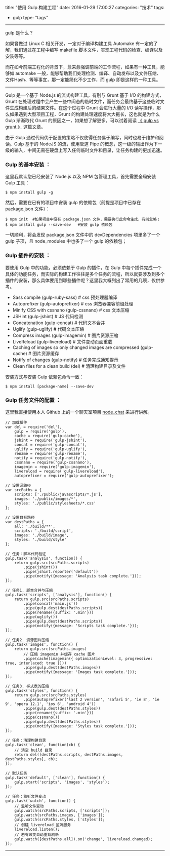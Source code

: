 title: "使用 Gulp 构建工程"
date: 2016-01-29 17:00:27
categories: "技术"
tags:
  - gulp
type: "tags"
---

gulp 是什么？

如果曾做过 Linux C 相关开发，一定对于编译构建工具 Automake 有一定的了解，我们通过在工程中编写 makefile 脚本文件，实现工程代码的检查、编译以及安装等等。

而在如今前端工程化的背景下，愈来愈强调前端的工作流程，如果有一种工具，能够如 automake 一般，能够帮助我们处理检测、编译、自动发布以及文件压缩、文件Hash、等等事宜，那一定能简化不少工作，而 gulp 即是这样的一种工具。

<!--more-->

---

Gulp 是一个基于 Node.js 的流式构建工具，有别与 Grunt 基于 I/O 的构建方式，Grunt 在处理过程中会产生一些中间态的临时文件，而任务会最终基于这些临时文件生成构建后的结果文件。在这个过程中 Grunt 会进行大量的 I/O 读写操作，那么如果遇到大型项目工程，Grunt 的构建处理速度将大大拖长，这也就是为什么 Gulp 渐渐取代 Grunt 的原因之一，如果想了解更多，可以试着阅读 [《 gulp vs grunt 》](http://segmentfault.com/a/1190000002491282 "gulp vs grunt") 这篇文章。

由于 Gulp 通过代码优于配置的策略不仅使得任务易于编写，同时也易于维护和阅读。Gulp 基于的 NodeJS 的流，使用管道 Pipe 的概念，这一级的输出作为下一级的输入，中间无需在硬盘上写入任何临时文件和目录，让任务构建的更加迅速。



### Gulp 的基本安装 ：

这里我默认您已经安装了 Node.js 以及 NPM 包管理工具，首先需要全局安装 Gulp 工具：

	$ npm install gulp -g
	
然后，需要在已有的项目中安装 gulp 的依赖包（前提是项目中已存在 package.json 文件）：
	
	$ npm init	#如果项目中没有 package.json 文件，需要执行此命令生成，有则忽略；
	$ npm install gulp --save-dev	#安装 gulp 依赖包
	
一切顺利，将会发现 package.json 文件中的 devDependencies 项里多了一个 gulp 子项，且 node_modules 中也多了一个 gulp 的依赖包；



### Gulp 插件的安装 ：

要使用 Gulp 中的功能，必须依赖于 Gulp 的插件，在 Gulp 中每个插件完成一个具体的功能任务，而实际的构建工作往往是多个任务的流程，所以就要涉及到多个插件的安装，那么具体要用到哪些插件呢？这里我大概列出了常用的几项，仅供参考。

* Sass compile (gulp-ruby-sass)		# css 预处理器编译
* Autoprefixer (gulp-autoprefixer)	# css 浏览器兼容前缀处理
* Minify CSS with cssnano (gulp-cssnano)	# css 文本压缩
* JSHint (gulp-jshint)	# JS 代码检测
* Concatenation (gulp-concat)	# 代码文本合并
* Uglify (gulp-uglify)	# 代码文本压缩
* Compress images (gulp-imagemin)	# 图片资源压缩
* LiveReload (gulp-livereload)	# 文件变动页面重载
* Caching of images so only changed images are compressed (gulp-cache)	# 图片资源缓存
* Notify of changes (gulp-notify)	# 任务完成通知提示
* Clean files for a clean build (del)	# 清理构建目录及文件

安装方式与安装 Gulp 依赖包命令一致：

	$ npm install [package-name] --save-dev

### Gulp 任务文件的配置 ：
	
这里我直接使用本人 Github 上的一个聊天室项目 [node_chat](https://github.com/JiangInk/node_chat "node_chat") 来进行讲解。
	
	// 加载插件
	var del = require('del'),
		gulp = require('gulp'),
		cache = require('gulp-cache'),
		jshint = require('gulp-jshint'),
		concat = require('gulp-concat'),
		uglify = require('gulp-uglify'),
		rename = require('gulp-rename'),
		notify = require('gulp-notify'),
		cssnano = require('gulp-cssnano'),
		imagemin = require('gulp-imagemin'),
		livereload = require('gulp-livereload'),
		autoprefixer = require('gulp-autoprefixer');

	// 设置源路径
	var srcPaths = {
		scripts: ['./public/javascripts/*.js'],
		images: './public/images/*',
		styles: './public/stylesheets/*.css'
	};

	// 设置目标路径
	var destPaths = {
		all: './build/**',
		scripts: './build/script',
		images: './build/image',
		styles: './build/style'
	};

	// 任务：脚本代码验证
	gulp.task('analysis', function() {
		return gulp.src(srcPaths.scripts)
			.pipe(jshint())
			.pipe(jshint.reporter('default'))
			.pipe(notify({message: 'Analysis task complete.'}));
	});

	// 任务1. 脚本合并与压缩
	gulp.task('scripts', ['analysis'], function() {
		return gulp.src(srcPaths.scripts)
			.pipe(concat('main.js'))
			.pipe(gulp.dest(destPaths.scripts))
			.pipe(rename({suffix: '.min'}))
			.pipe(uglify())
			.pipe(gulp.dest(destPaths.scripts))
			.pipe(notify({message: 'Scripts task complete.'}));
	});

	// 任务2. 资源图片压缩
	gulp.task('images', function() {
		return gulp.src(srcPaths.images)
			// 压缩 imagemin 并缓存 cache 图片
			.pipe(cache(imagemin({ optimizationLevel: 3, progressive: true, interlaced: true })))
			.pipe(gulp.dest(destPaths.images))
			.pipe(notify({message: 'Images task complete.'}));
	});

	// 任务3. 样式表的压缩
	gulp.task('styles', function() {
		return gulp.src(srcPaths.styles)
			.pipe(autoprefixer('last 2 version', 'safari 5', 'ie 8', 'ie 9', 'opera 12.1', 'ios 6', 'android 4'))
			.pipe(gulp.dest(destPaths.styles))
			.pipe(rename({suffix: '.min'}))
			.pipe(cssnano())
			.pipe(gulp.dest(destPaths.styles))
			.pipe(notify({message: 'Styles task complete.'}));
	});

	// 任务：清理构建目录
	gulp.task('clean', function(cb) {
		// 清空 build 目录
		return del([destPaths.scripts, destPaths.images, destPaths.styles], cb);
	});

	// 默认任务
	gulp.task('default', ['clean'], function() {
		gulp.start('scripts', 'images', 'styles');
	});

	// 任务：监听文件变动
	gulp.task('watch', function() {
		// 监听文件变动
		gulp.watch(srcPaths.scripts, ['scripts']);
		gulp.watch(srcPaths.images, ['images']);
		gulp.watch(srcPaths.styles, ['styles']);
		// 创建 livereload 监听服务
		livereload.listen();
		// 若有改变自动重载刷新
		gulp.watch([destPaths.all]).on('change', livereload.changed);
	});
	
---

